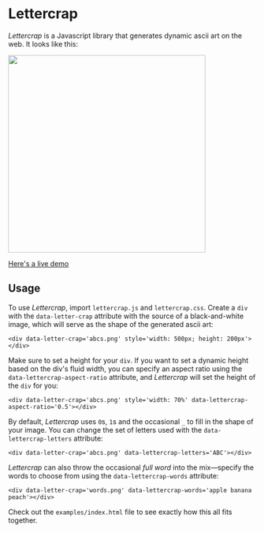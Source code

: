# Lettercrap

_Lettercrap_ is a Javascript library that generates dynamic ascii art on the web. It looks like this:

<img src="https://raw.githubusercontent.com/nate-parrott/lettercrap/gh-pages/crap.gif" width="400px">

[Here's a live demo](https://nate-parrott.github.io/lettercrap)

## Usage

To use _Lettercrap_, import `lettercrap.js` and `lettercrap.css`. Create a `div` with the `data-letter-crap` attribute with the source of a black-and-white image, which will serve as the shape of the generated ascii art:

	<div data-letter-crap='abcs.png' style='width: 500px; height: 200px'></div>

Make sure to set a height for your `div`. If you want to set a dynamic height based on the div's fluid width, you can specify an aspect ratio using the `data-lettercrap-aspect-ratio` attribute, and _Lettercrap_ will set the height of the `div` for you:

	<div data-letter-crap='abcs.png' style='width: 70%' data-lettercrap-aspect-ratio='0.5'></div>

By default, _Lettercrap_ uses `0`s, `1`s and the occasional `_` to fill in the shape of your image. You can change the set of letters used with the `data-lettercrap-letters` attribute:

	<div data-letter-crap='abcs.png' data-lettercrap-letters='ABC'></div>

_Lettercrap_ can also throw the occasional _full word_ into the mix—specify the words to choose from using the `data-lettercrap-words` attribute:

	<div data-letter-crap='words.png' data-lettercrap-words='apple banana peach'></div>

Check out the `examples/index.html` file to see exactly how this all fits together.

